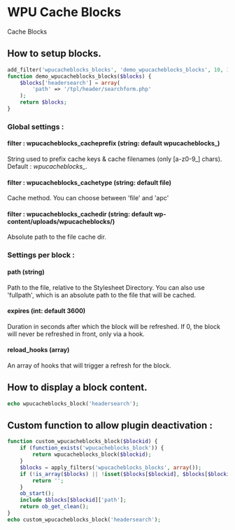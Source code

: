 # WPU Cache Blocks

Cache Blocks

## How to setup blocks.

```php
add_filter('wpucacheblocks_blocks', 'demo_wpucacheblocks_blocks', 10, 1);
function demo_wpucacheblocks_blocks($blocks) {
    $blocks['headersearch'] = array(
        'path' => '/tpl/header/searchform.php'
    );
    return $blocks;
}
```

### Global settings :

#### filter : wpucacheblocks_cacheprefix (string: default wpucacheblocks_)

String used to prefix cache keys & cache filenames (only [a-z0-9_] chars). Default : *wpucacheblocks_*.

#### filter : wpucacheblocks_cachetype (string: default file)

Cache method. You can choose between 'file' and 'apc'

#### filter : wpucacheblocks_cachedir (string: default wp-content/uploads/wpucacheblocks/)

Absolute path to the file cache dir.

### Settings per block :

#### path (string)

Path to the file, relative to the Stylesheet Directory.
You can also use 'fullpath', which is an absolute path to the file that will be cached.

#### expires (int: default 3600)

Duration in seconds after which the block will be refreshed.
If 0, the block will never be refreshed in front, only via a hook.

#### reload_hooks (array)

An array of hooks that will trigger a refresh for the block.

## How to display a block content.

```php
echo wpucacheblocks_block('headersearch');
```

## Custom function to allow plugin deactivation :

```php
function custom_wpucacheblocks_block($blockid) {
    if (function_exists('wpucacheblocks_block')) {
        return wpucacheblocks_block($blockid);
    }
    $blocks = apply_filters('wpucacheblocks_blocks', array());
    if (!is_array($blocks) || !isset($blocks[$blockid], $blocks[$blockid]['path'])) {
        return '';
    }
    ob_start();
    include $blocks[$blockid]['path'];
    return ob_get_clean();
}
echo custom_wpucacheblocks_block('headersearch');
```
